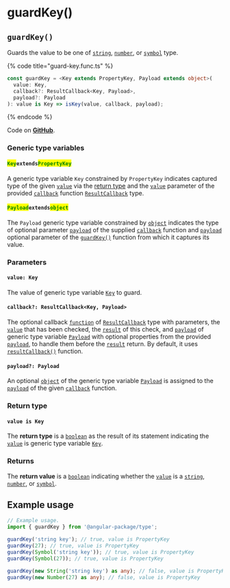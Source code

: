 # guardKey()

## `guardKey()`

Guards the value to be one of [`string`](https://developer.mozilla.org/en-US/docs/Web/JavaScript/Reference/Global\_Objects/String), [`number`](https://developer.mozilla.org/en-US/docs/Web/JavaScript/Reference/Global\_Objects/Number), or [`symbol`](https://developer.mozilla.org/en-US/docs/Web/JavaScript/Reference/Global\_Objects/Symbol) type.

{% code title="guard-key.func.ts" %}
```typescript
const guardKey = <Key extends PropertyKey, Payload extends object>(
  value: Key,
  callback?: ResultCallback<Key, Payload>,
  payload?: Payload
): value is Key => isKey(value, callback, payload);
```
{% endcode %}

Code on [**GitHub**](https://github.com/angular-package/type/blob/5.0.x/src/guard/lib/guard-key.func.ts).

### Generic type variables

#### <mark style="color:green;">**`Key`**</mark>**`extends`**<mark style="color:green;">**`PropertyKey`**</mark>

A generic type variable `Key` constrained by `PropertyKey` indicates captured type of the given [`value`](page-4-1.md#value-key) via the [return type](page-4-1.md#return-type) and the [`value`](../types/resultcallback.md#value-value) parameter of the provided [`callback`](page-4-1.md#callback-resultcallback-less-than-key-payload-greater-than) function [`ResultCallback`](../types/resultcallback.md) type.

#### <mark style="color:green;">**`Payload`**</mark>**`extends`**<mark style="color:green;">**`object`**</mark>

The `Payload` generic type variable constrained by [`object`](https://www.typescriptlang.org/docs/handbook/basic-types.html#object) indicates the type of optional parameter [`payload`](../types/resultcallback.md#payload-payload) of the supplied [`callback`](page-4-1.md#callback-resultcallback-less-than-key-payload-greater-than) function and [`payload`](page-4-1.md#payload-payload) optional parameter of the [`guardKey()`](page-4-1.md#guardkey) function from which it captures its value.

### Parameters

#### `value: Key`

The value of generic type variable [`Key`](page-4-1.md#keyextendspropertykey) to guard.

#### `callback?: ResultCallback<Key, Payload>`

The optional callback [`function`](https://developer.mozilla.org/en-US/docs/Web/JavaScript/Guide/Functions) of [`ResultCallback`](../types/resultcallback.md) type with parameters, the [`value`](page-4-1.md#value-key) that has been checked, the [`result`](../types/resultcallback.md#result-boolean) of this check, and [`payload`](../types/resultcallback.md#payload-payload) of generic type variable [`Payload`](page-4-1.md#payloadextendsobject) with optional properties from the provided [`payload`](page-4-1.md#payload-payload), to handle them before the [`result`](../types/resultcallback.md#result-boolean) return. By default, it uses [`resultCallback()`](../helper/resultcallback.md) function.

#### `payload?: Payload`

An optional [`object`](https://developer.mozilla.org/en-US/docs/Web/JavaScript/Reference/Global\_Objects/Object) of the generic type variable [`Payload`](page-4-1.md#payloadextendsobject) is assigned to the [`payload`](../types/resultcallback.md#payload-payload) of the given [`callback`](page-4-1.md#callback-resultcallback-less-than-key-payload-greater-than) function.

### Return type

#### `value is Key`

The **return type** is a [`boolean`](https://www.typescriptlang.org/docs/handbook/basic-types.html#boolean) as the result of its statement indicating the [`value`](page-4-1.md#value-key) is generic type variable [`Key`](page-4-1.md#keyextendspropertykey).

### Returns

The **return value** is a [`boolean`](https://developer.mozilla.org/en-US/docs/Web/JavaScript/Reference/Global\_Objects/Boolean) indicating whether the [`value`](page-4-1.md#value-key) is a [`string`](https://developer.mozilla.org/en-US/docs/Web/JavaScript/Reference/Global\_Objects/String), [`number`](https://developer.mozilla.org/en-US/docs/Web/JavaScript/Reference/Global\_Objects/Number), or [`symbol`](https://developer.mozilla.org/en-US/docs/Web/JavaScript/Reference/Global\_Objects/Symbol).

## Example usage

```typescript
// Example usage.
import { guardKey } from '@angular-package/type';

guardKey('string key'); // true, value is PropertyKey
guardKey(27); // true, value is PropertyKey
guardKey(Symbol('string key')); // true, value is PropertyKey
guardKey(Symbol(27)); // true, value is PropertyKey

guardKey(new String('string key') as any); // false, value is PropertyKey
guardKey(new Number(27) as any); // false, value is PropertyKey
```
